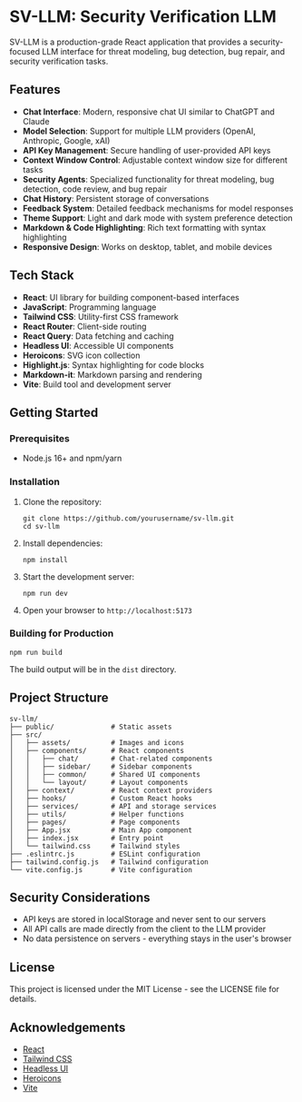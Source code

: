 # SV-LLM: Security Verification LLM

SV-LLM is a production-grade React application that provides a security-focused LLM interface for threat modeling, bug detection, bug repair, and security verification tasks.

## Features

- **Chat Interface**: Modern, responsive chat UI similar to ChatGPT and Claude
- **Model Selection**: Support for multiple LLM providers (OpenAI, Anthropic, Google, xAI)
- **API Key Management**: Secure handling of user-provided API keys
- **Context Window Control**: Adjustable context window size for different tasks
- **Security Agents**: Specialized functionality for threat modeling, bug detection, code review, and bug repair
- **Chat History**: Persistent storage of conversations
- **Feedback System**: Detailed feedback mechanisms for model responses
- **Theme Support**: Light and dark mode with system preference detection
- **Markdown & Code Highlighting**: Rich text formatting with syntax highlighting
- **Responsive Design**: Works on desktop, tablet, and mobile devices

## Tech Stack

- **React**: UI library for building component-based interfaces
- **JavaScript**: Programming language
- **Tailwind CSS**: Utility-first CSS framework
- **React Router**: Client-side routing
- **React Query**: Data fetching and caching
- **Headless UI**: Accessible UI components
- **Heroicons**: SVG icon collection
- **Highlight.js**: Syntax highlighting for code blocks
- **Markdown-it**: Markdown parsing and rendering
- **Vite**: Build tool and development server

## Getting Started

### Prerequisites

- Node.js 16+ and npm/yarn

### Installation

1. Clone the repository:
   ```
   git clone https://github.com/yourusername/sv-llm.git
   cd sv-llm
   ```

2. Install dependencies:
   ```
   npm install
   ```

3. Start the development server:
   ```
   npm run dev
   ```

4. Open your browser to `http://localhost:5173`

### Building for Production

```
npm run build
```

The build output will be in the `dist` directory.

## Project Structure

```
sv-llm/
├── public/              # Static assets
├── src/
│   ├── assets/          # Images and icons
│   ├── components/      # React components
│   │   ├── chat/        # Chat-related components
│   │   ├── sidebar/     # Sidebar components
│   │   ├── common/      # Shared UI components
│   │   └── layout/      # Layout components
│   ├── context/         # React context providers
│   ├── hooks/           # Custom React hooks
│   ├── services/        # API and storage services
│   ├── utils/           # Helper functions
│   ├── pages/           # Page components
│   ├── App.jsx          # Main App component
│   ├── index.jsx        # Entry point
│   └── tailwind.css     # Tailwind styles
├── .eslintrc.js         # ESLint configuration
├── tailwind.config.js   # Tailwind configuration
└── vite.config.js       # Vite configuration
```

## Security Considerations

- API keys are stored in localStorage and never sent to our servers
- All API calls are made directly from the client to the LLM provider
- No data persistence on servers - everything stays in the user's browser

## License

This project is licensed under the MIT License - see the LICENSE file for details.

## Acknowledgements

- [React](https://reactjs.org/)
- [Tailwind CSS](https://tailwindcss.com/)
- [Headless UI](https://headlessui.dev/)
- [Heroicons](https://heroicons.com/)
- [Vite](https://vitejs.dev/)